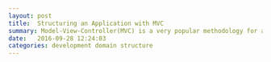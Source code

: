 ```yaml
---
layout: post
title:  Structuring an Application with MVC
summary: Model-View-Controller(MVC) is a very popular methodology for achieving separation of concerns which ultimately helps build more robust and maintainable applications. This post explores some different approaches to how it can be used.
date:   2016-09-28 12:24:03
categories: development domain structure
---
```

